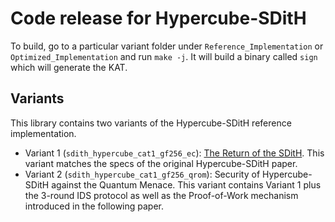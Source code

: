 # Code release for Hypercube-SDitH

To build, go to a particular variant folder under `Reference_Implementation` or `Optimized_Implementation` and run `make -j`.
It will build a binary called `sign` which will generate the KAT.

## Variants

This library contains two variants of the Hypercube-SDitH reference implementation.

- Variant 1 (`sdith_hypercube_cat1_gf256_ec`): [The Return of the SDitH](https://eprint.iacr.org/2022/1645). This variant matches the specs of the original Hypercube-SDitH paper.
- Variant 2 (`sdith_hypercube_cat1_gf256_qrom`): Security of Hypercube-SDitH against the Quantum Menace. This variant contains Variant 1 plus the 3-round IDS protocol as well as the Proof-of-Work mechanism introduced in the following paper.
